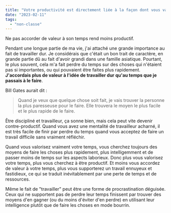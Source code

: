 ```yaml
---
title: "Votre productivité est directement liée à la façon dont vous valorisez votre temps"
date: "2023-02-11"
tags:
  - "non-classe"
---
```


Ne pas accorder de valeur à son temps rend moins productif.

Pendant une longue partie de ma vie, j'ai attaché une grande importance au fait de travailler dur. Je considérais que c'était un bon trait de caractère, en grande partie dû au fait d'avoir grandi dans une famille asiatique. Pourtant, le plus souvent, cela m'a fait perdre du temps sur des choses qui n'étaient pas si importantes, ou qui pouvaient être faites plus rapidement. **J'accordais plus de valeur à l'idée de travailler dur qu'au temps que je passais à le faire**.

Bill Gates aurait dit :

> Quand je veux que quelque chose soit fait, je vais trouver la personne la plus paresseuse pour le faire. Elle trouvera le moyen le plus facile et le plus rapide de le faire.

Être discipliné et travailleur, ça sonne bien, mais cela peut vite devenir contre-productif. Quand vous avez une mentalité de travailleur acharné, il est très facile de finir par perdre du temps quand vous acceptez de faire un travail difficile sans vraiment réfléchir.

Quand vous valorisez vraiment votre temps, vous cherchez toujours des moyens de faire les choses plus rapidement, plus intelligemment et de passer moins de temps sur les aspects laborieux. Donc plus vous valorisez votre temps, plus vous cherchez à être productif. Et moins vous accordez de valeur à votre temps, plus vous supporterez un travail ennuyeux et fastidieux, ce qui se traduit inévitablement par une perte de temps et de ressources.

Même le fait de "travailler" peut être une forme de procrastination déguisée. Ceux qui ne supportent pas de perdre leur temps finissent par trouver des moyens d'en gagner (ou du moins d'éviter d'en perdre) en utilisant leur intelligence plutôt que de faire les choses en mode bourrin.
